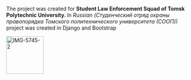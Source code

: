 The project was created for <b>Student Law Enforcement Squad of Tomsk Polytechnic University. </b>
<i>In Russian (Студенческий отряд охраны правопорядка Томского политехнического университета (СООП))</i><br>
project was created in Django and Bootstrap <br>
<div class=" d-flex "><img src="https://i.ibb.co/BrKj81k/IMG-5745-2.jpg" alt="IMG-5745-2" border="0" width=100px> </div>
        
